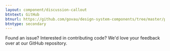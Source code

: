 ```yaml
---
layout: component/discussion-callout
btntext: GitHub
btnurl: https://github.com/govau/design-system-components/tree/master/packages/keyword-list
btntype: secondary
---
```


 Found an issue? Interested in contributing code? We'd love your feedback over at our GitHub repository.
